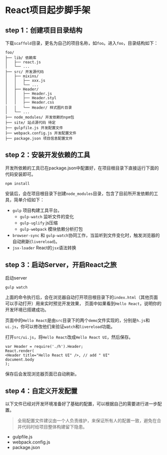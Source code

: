 # React项目起步脚手架

## step 1：创建项目目录结构

下载`scaffold`目录，更名为自己的项目名称，如`foo`。进入`foo`，目录结构如下：

```
foo/
├── lib/ 依赖库
│   ├── react.js
│   └── ...
├── src/ 开发源代码
│   ├── mixins/ 
│   │   ├── xxx.js
│   │   └── ...
│   ├── Header/
│   │   ├── Header.js
│   │   ├── Header.styl
│   │   ├── Header.css
│   │   └── Header/ 样式图片目录
│   └── ...
├── node_modules/ 开发依赖的npm包
├── site/ 站点源代码 待定
├── gulpfile.js 开发配置文件
├── webpack.config.js 开发配置文件
├── package.json 项目信息配置文件

```

## step 2：安装开发依赖的工具

开发所依赖的工具已在package.json中配置好，在项目根目录下直接运行下面的代码安装即可。

```
npm install
```

安装后，会在项目根目录下创建`node_modules`目录，包含了目前所开发依赖的工具，简单介绍如下：

* `gulp` 项目构建工具平台。
  - `gulp-watch` 监听文件的变化
  - `gulp-uglify` js压缩
  - `gulp-webpack` 模块依赖分析打包
* `browser-sync` 和 `gulp-watch`协同工作，当监听到文件变化时，触发浏览器的自动刷新(`livereload`)。
* `jsx-loader` React的`jsx`语法转换

## step 3：启动Server，开启React之旅

启动server

```
gulp watch
```

上面的命令执行后，会在浏览器自动打开项目根目录下的`index.html`（其他页面可以手动打开）用来实时预览开发效果，
页面中如果看到`Hello React`，说明你的开发环境已搭建成功。

页面中的`Hello React`是由`src`目录下的两个`demo`文件实现的，分别是`h.js`和`ui.js`，你可以修改他们来验证`watch`和`livereload`功能。

打开`src/ui.js`，将`Hello React`改成`Hello React UI`，然后保存。

```
var Header = require('./h').Header;
React.render(
<Header title="Hello React UI" />, // add " UI"
document.body
);
```

保存后会发现浏览器页面已自动刷新。

## step 4：自定义开发配置

以下文件已经对开发环境准备好了基础的配置，可以根据自己的需要进行进一步配置。

> 全局配置文件建议由一个人负责维护，来保证所有人的配置一致，避免在合并代码时给项目整体构建留下隐患。

* gulpfile.js
* webpack.config.js
* package.json
